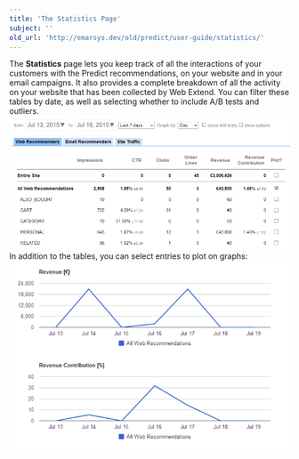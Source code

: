 ```yaml
---
title: 'The Statistics Page'
subject: ''
old_url: 'http://emarsys.dev/old/predict/user-guide/statistics/'
---
```


The **Statistics** page lets you keep track of all the interactions of your customers with the Predict recommendations, on your website and in your email campaigns. It also provides a complete breakdown of all the activity on your website that has been collected by Web Extend. You can filter these tables by date, as well as selecting whether to include A/B tests and outliers.[![statistics-page-1](/assets/images/2015/07/statistics-page-1.png)](/assets/images/2015/07/statistics-page-1.png) In addition to the tables, you can select entries to plot on graphs: [![statistics-page-3](/assets/images/2015/07/statistics-page-3.png)](/assets/images/2015/07/statistics-page-3.png)